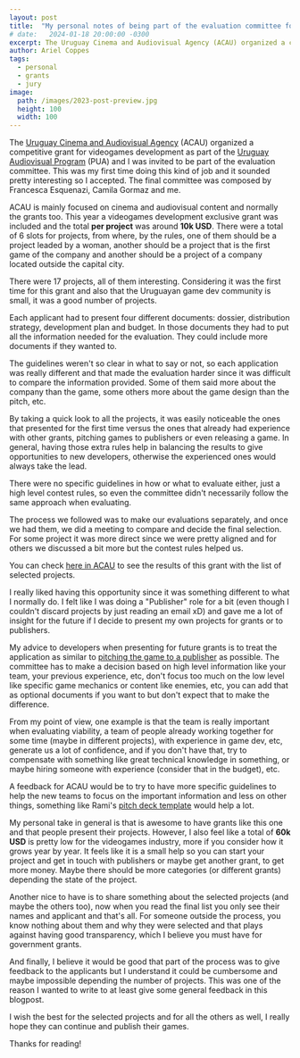 ```yaml
---
layout: post
title:  "My personal notes of being part of the evaluation committee for a Uruguayan public competitive grant"
# date:   2024-01-18 20:00:00 -0300
excerpt: The Uruguay Cinema and Audiovisual Agency (ACAU) organized a competitive grant for videogames development as part of the Uruguay Audiovisual Program (PUA) and I was invited to be part of the evaluation committee.
author: Ariel Coppes
tags:
  - personal
  - grants
  - jury
image:
  path: /images/2023-post-preview.jpg
  height: 100
  width: 100
---
```


The [Uruguay Cinema and Audiovisual Agency](https://www.acau.gub.uy) (ACAU) organized a competitive grant for videogames development as part of the [Uruguay Audiovisual Program](https://www.gub.uy/ministerio-industria-energia-mineria/programa-uruguay-audiovisual) (PUA) and I was invited to be part of the evaluation committee. This was my first time doing this kind of job and it sounded pretty interesting so I accepted. The final committee was composed by Francesca Esquenazi, Camila Gormaz and me.

ACAU is mainly focused on cinema and audiovisual content and normally the grants too. This year a videogames development exclusive grant was included and the total **per project** was around **10k USD**. There were a total of 6 slots for projects, from where, by the rules, one of them should be a project leaded by a woman, another should be a project that is the first game of the company and another should be a project of a company located outside the capital city.

There were 17 projects, all of them interesting. Considering it was the first time for this grant and also that the Uruguayan game dev community is small, it was a good number of projects. 

Each applicant had to present four different documents: dossier, distribution strategy, development plan and budget. In those documents they had to put all the information needed for the evaluation. They could include more documents if they wanted to. 

The guidelines weren't so clear in what to say or not, so each application was really different and that made the evaluation harder since it was difficult to compare the information provided. Some of them said more about the company than the game, some others more about the game design than the pitch, etc. 

By taking a quick look to all the projects, it was easily noticeable the ones that presented for the first time versus the ones that already had experience with other grants, pitching games to publishers or even releasing a game. In general, having those extra rules help in balancing the results to give opportunities to new developers, otherwise the experienced ones would always take the lead.

There were no specific guidelines in how or what to evaluate either, just a high level contest rules, so even the committee didn't necessarily follow the same approach when evaluating. 

The process we followed was to make our evaluations separately, and once we had them, we did a meeting to compare and decide the final selection. For some project it was more direct since we were pretty aligned and for others we discussed a bit more but the contest rules helped us.

You can check [here in ACAU](https://www.acau.gub.uy/innovaportal/v/353/1/acau/ya-estan-disponibles-los-resultados-de-la-convocatoria-para-desarrollo-de-videojuegos-2024.html) to see the results of this grant with the list of selected projects.

I really liked having this opportunity since it was something different to what I normally do. I felt like I was doing a "Publisher" role for a bit (even though I couldn't discard projects by just reading an email xD) and gave me a lot of insight for the future if I decide to present my own projects for grants or to publishers.

My advice to developers when presenting for future grants is to treat the application as similar to [pitching the game to a publisher](https://ltpf.ramiismail.com/pitching-in/) as possible. The committee has to make a decision based on high level information like your team, your previous experience, etc, don't focus too much on the low level like specific game mechanics or content like enemies, etc, you can add that as optional documents if you want to but don't expect that to make the difference. 

From my point of view, one example is that the team is really important when evaluating viability, a team of people already working together for some time (maybe in different projects), with experience in game dev, etc, generate us a lot of confidence, and if you don't have that, try to compensate with something like great technical knowledge in something, or maybe hiring someone with experience (consider that in the budget), etc.

A feedback for ACAU would be to try to have more specific guidelines to help the new teams to focus on the important information and less on other things, something like Rami's [pitch deck template](https://ltpf.ramiismail.com/pitch-template/) would help a lot.

My personal take in general is that is awesome to have grants like this one and that people present their projects. However, I also feel like a total of **60k USD** is pretty low for the videogames industry, more if you consider how it grows year by year. It feels like it is a small help so you can start your project and get in touch with publishers or maybe get another grant, to get more money. Maybe there should be more categories (or different grants) depending the state of the project.

Another nice to have is to share something about the selected projects (and maybe the others too), now when you read the final list you only see their names and applicant and that's all. For someone outside the process, you know nothing about them and why they were selected and that plays  against having good transparency, which I believe you must have for government grants.

And finally, I believe it would be good that part of the process was to give feedback to the applicants but I understand it could be cumbersome and maybe impossible depending the number of projects. This was one of the reason I wanted to write to at least give some general feedback in this blogpost.

I wish the best for the selected projects and for all the others as well, I really hope they can continue and publish their games.

Thanks for reading!